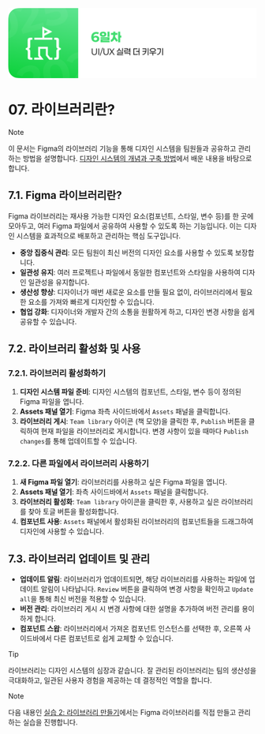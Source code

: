 <img src="./header.png" />

# 07. 라이브러리란?

> [!NOTE]
> 이 문서는 Figma의 라이브러리 기능을 통해 디자인 시스템을 팀원들과 공유하고 관리하는 방법을 설명합니다. [디자인 시스템의 개념과 구축 방법](./05-Design-System-Concept.md)에서 배운 내용을 바탕으로 합니다.

## 7.1. Figma 라이브러리란?

Figma 라이브러리는 재사용 가능한 디자인 요소(컴포넌트, 스타일, 변수 등)를 한 곳에 모아두고, 여러 Figma 파일에서 공유하여 사용할 수 있도록 하는 기능입니다. 이는 디자인 시스템을 효과적으로 배포하고 관리하는 핵심 도구입니다.

- **중앙 집중식 관리**: 모든 팀원이 최신 버전의 디자인 요소를 사용할 수 있도록 보장합니다.
- **일관성 유지**: 여러 프로젝트나 파일에서 동일한 컴포넌트와 스타일을 사용하여 디자인 일관성을 유지합니다.
- **생산성 향상**: 디자이너가 매번 새로운 요소를 만들 필요 없이, 라이브러리에서 필요한 요소를 가져와 빠르게 디자인할 수 있습니다.
- **협업 강화**: 디자이너와 개발자 간의 소통을 원활하게 하고, 디자인 변경 사항을 쉽게 공유할 수 있습니다.

## 7.2. 라이브러리 활성화 및 사용

### 7.2.1. 라이브러리 활성화하기

1.  **디자인 시스템 파일 준비**: 디자인 시스템의 컴포넌트, 스타일, 변수 등이 정의된 Figma 파일을 엽니다.
2.  **Assets 패널 열기**: Figma 좌측 사이드바에서 `Assets` 패널을 클릭합니다.
3.  **라이브러리 게시**: `Team library` 아이콘 (책 모양)을 클릭한 후, `Publish` 버튼을 클릭하여 현재 파일을 라이브러리로 게시합니다. 변경 사항이 있을 때마다 `Publish changes`를 통해 업데이트할 수 있습니다.

### 7.2.2. 다른 파일에서 라이브러리 사용하기

1.  **새 Figma 파일 열기**: 라이브러리를 사용하고 싶은 Figma 파일을 엽니다.
2.  **Assets 패널 열기**: 좌측 사이드바에서 `Assets` 패널을 클릭합니다.
3.  **라이브러리 활성화**: `Team library` 아이콘을 클릭한 후, 사용하고 싶은 라이브러리를 찾아 토글 버튼을 활성화합니다.
4.  **컴포넌트 사용**: `Assets` 패널에서 활성화된 라이브러리의 컴포넌트들을 드래그하여 디자인에 사용할 수 있습니다.

## 7.3. 라이브러리 업데이트 및 관리

- **업데이트 알림**: 라이브러리가 업데이트되면, 해당 라이브러리를 사용하는 파일에 업데이트 알림이 나타납니다. `Review` 버튼을 클릭하여 변경 사항을 확인하고 `Update all`을 통해 최신 버전을 적용할 수 있습니다.
- **버전 관리**: 라이브러리 게시 시 변경 사항에 대한 설명을 추가하여 버전 관리를 용이하게 합니다.
- **컴포넌트 스왑**: 라이브러리에서 가져온 컴포넌트 인스턴스를 선택한 후, 오른쪽 사이드바에서 다른 컴포넌트로 쉽게 교체할 수 있습니다.

> [!TIP]
> 라이브러리는 디자인 시스템의 심장과 같습니다. 잘 관리된 라이브러리는 팀의 생산성을 극대화하고, 일관된 사용자 경험을 제공하는 데 결정적인 역할을 합니다.

> [!NOTE]
> 다음 내용인 [실습 2: 라이브러리 만들기](./08-Practice-2-Create-Library.md)에서는 Figma 라이브러리를 직접 만들고 관리하는 실습을 진행합니다.
